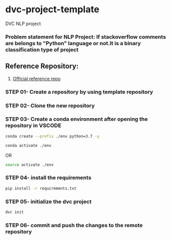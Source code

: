 # dvc-project-template
DVC NLP project 

### Problem statement for NLP Project: If stackoverflow comments are belongs to "Python" language or not.It is a binary classification type of project

## Reference Repository:

1. [Official reference repo](https://github.com/iterative/example-get-started)

### STEP 01- Create a repository by using template repository

### STEP 02- Clone the new repository

### STEP 03- Create a conda environment after opening the repository in VSCODE

```bash
conda create --prefix ./env python=3.7 -y
```

```bash
conda activate ./env
```
OR
```bash
source activate ./env
```

### STEP 04- install the requirements
```bash
pip install -r requirements.txt
```

### STEP 05- initialize the dvc project
```bash
dvc init
```

### STEP 06- commit and push the changes to the remote repository